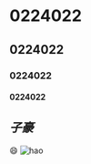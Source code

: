 # 0224022
## 0224022
### 0224022
#### 0224022
## *子豪*
:smile:
![hao](20160827_170204_0140.jpg "022")
